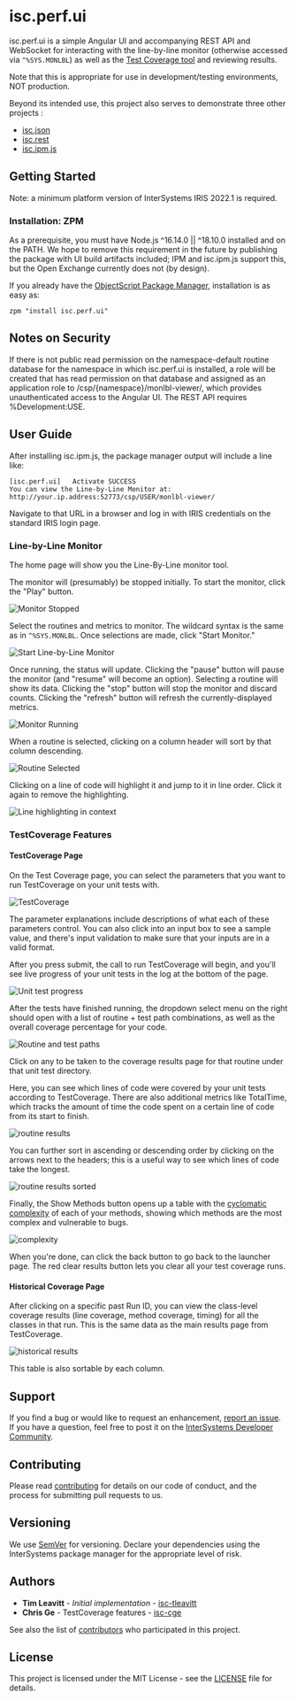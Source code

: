 # isc.perf.ui
isc.perf.ui is a simple Angular UI and accompanying REST API and WebSocket for interacting with the line-by-line monitor (otherwise accessed via `^%SYS.MONLBL`) as well as the [Test Coverage tool](https://openexchange.intersystems.com/package/Test-Coverage-Tool) and reviewing results.

Note that this is appropriate for use in development/testing environments, NOT production.

Beyond its intended use, this project also serves to demonstrate three other projects :
* [isc.json](https://github.com/intersystems/isc-json)
* [isc.rest](https://github.com/intersystems/isc-rest)
* [isc.ipm.js](https://github.com/intersystems/isc-ipm-js)

## Getting Started
Note: a minimum platform version of InterSystems IRIS 2022.1 is required.

### Installation: ZPM

As a prerequisite, you must have Node.js ^16.14.0 || ^18.10.0 installed and on the PATH. We hope to remove this requirement in the future by publishing the package with UI build artifacts included; IPM and isc.ipm.js support this, but the Open Exchange currently does not (by design).

If you already have the [ObjectScript Package Manager](https://openexchange.intersystems.com/package/ObjectScript-Package-Manager-2), installation is as easy as:
```
zpm "install isc.perf.ui"
```

## Notes on Security
If there is not public read permission on the namespace-default routine database for the namespace in which isc.perf.ui is installed, a role will be created that has read permission on that database and assigned as an application role to /csp/{namespace}/monlbl-viewer/, which provides unauthenticated access to the Angular UI. The REST API requires %Development:USE.

## User Guide
After installing isc.ipm.js, the package manager output will include a line like:
```
[isc.perf.ui]   Activate SUCCESS
You can view the Line-by-Line Monitor at: http://your.ip.address:52773/csp/USER/monlbl-viewer/
```

Navigate to that URL in a browser and log in with IRIS credentials on the standard IRIS login page. 

### Line-by-Line Monitor

The home page will show you the Line-By-Line monitor tool. 

The monitor will (presumably) be stopped initially. To start the monitor, click the "Play" button.

![Monitor Stopped](docs/images/stopped.png)

Select the routines and metrics to monitor. The wildcard syntax is the same as in `^%SYS.MONLBL`. Once selections are made, click "Start Monitor."

![Start Line-by-Line Monitor](docs/images/startOptions.png)

Once running, the status will update. Clicking the "pause" button will pause the monitor (and "resume" will become an option). Selecting a routine will show its data. Clicking the "stop" button will stop the monitor and discard counts. Clicking the "refresh" button will refresh the currently-displayed metrics.

![Monitor Running](docs/images/running.png)

When a routine is selected, clicking on a column header will sort by that column descending.

![Routine Selected](docs/images/metric-display.png)

Clicking on a line of code will highlight it and jump to it in line order. Click it again to remove the highlighting.

![Line highlighting in context](docs/images/highlight-in-context.png)

### TestCoverage Features


#### TestCoverage Page

On the Test Coverage page, you can select the parameters that you want to run TestCoverage on your unit tests with. 

![TestCoverage](docs/images/TestCoverage-Page.png)

The parameter explanations include descriptions of what each of these parameters control. You can also click into an input box to see a sample value, and there's input validation to make sure that your inputs are in a valid format.

After you press submit, the call to run TestCoverage will begin, and you'll see live progress of your unit tests in the log at the bottom of the page. 

![Unit test progress](docs/images/unit-test-progress.png)

After the tests have finished running, the dropdown select menu on the right should open with a list of routine + test path combinations, as well as the overall coverage percentage for your code. 

![Routine and test paths](docs/images/Routine-and-path-select.png)

Click on any to be taken to the coverage results page for that routine under that unit test directory. 

Here, you can see which lines of code were covered by your unit tests according to TestCoverage. There are also additional metrics like TotalTime, which tracks the amount of time the code spent on a certain line of code from its start to finish. 
 

![routine results](docs/images/routine-results.png)

You can further sort in ascending or descending order by clicking on the arrows next to the headers; this is a useful way to see which lines of code take the longest. 


![routine results sorted](docs/images/routine-results-sorted.png)

Finally, the Show Methods button opens up a table with the [cyclomatic complexity](https://radon.readthedocs.io/en/latest/intro.html) of each of your methods, showing which methods are the most complex and vulnerable to bugs. 

![complexity](docs/images/complexity-table.png)


When you're done, can click the back button to go back to the launcher page. The red clear results button lets you clear all your test coverage runs.


#### Historical Coverage Page 

After clicking on a specific past Run ID, you can view the class-level coverage results (line coverage, method coverage, timing) for all the classes in that run. This is the same data as the main results page from TestCoverage. 

![historical results](docs/images/historical-results.png)

This table is also sortable by each column. 

## Support
If you find a bug or would like to request an enhancement, [report an issue](https://github.com/intersystems/isc-perf-ui/issues/new). If you have a question, feel free to post it on the [InterSystems Developer Community](https://community.intersystems.com/).

## Contributing
Please read [contributing](https://github.com/intersystems/isc-perf-ui/blob/master/CONTRIBUTING.md) for details on our code of conduct, and the process for submitting pull requests to us.

## Versioning
We use [SemVer](http://semver.org/) for versioning. Declare your dependencies using the InterSystems package manager for the appropriate level of risk.

## Authors
* **Tim Leavitt** - *Initial implementation* - [isc-tleavitt](http://github.com/isc-tleavitt)
* **Chris Ge** - TestCoverage features - [isc-cge](https://github.com/isc-cge)

See also the list of [contributors](https://github.com/intersystems/isc-perf-ui/graphs/contributors) who participated in this project.

## License
This project is licensed under the MIT License - see the [LICENSE](https://github.com/intersystems/isc-perf-ui/blob/master/LICENSE) file for details.
